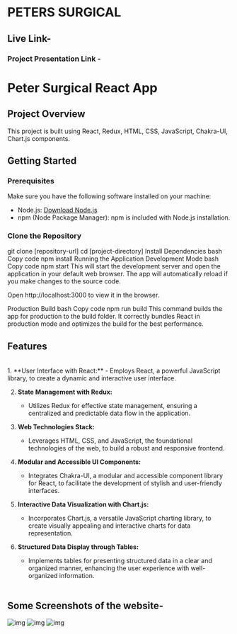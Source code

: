<h1>PETERS SURGICAL</h1>
<h2>Live Link-  </h2> 
<h3>Project Presentation Link - </h3>

# Peter Surgical React App



## Project Overview

This project is built using React, Redux, HTML, CSS, JavaScript, Chakra-UI, Chart.js components.

## Getting Started

### Prerequisites

Make sure you have the following software installed on your machine:

- Node.js: [Download Node.js](https://nodejs.org/)
- npm (Node Package Manager): npm is included with Node.js installation.

### Clone the Repository

git clone [repository-url]
cd [project-directory]
Install Dependencies
bash
Copy code
npm install
Running the Application
Development Mode
bash
Copy code
npm start
This will start the development server and open the application in your default web browser. The app will automatically reload if you make changes to the source code.

Open http://localhost:3000 to view it in the browser.

Production Build
bash
Copy code
npm run build
This command builds the app for production to the build folder. It correctly bundles React in production mode and optimizes the build for the best performance.

<h2>Features</h2> <br/>
1. **User Interface with React:**
   - Employs React, a powerful JavaScript library, to create a dynamic and interactive user interface.
  
2. **State Management with Redux:**
   - Utilizes Redux for effective state management, ensuring a centralized and predictable data flow in the application.

3. **Web Technologies Stack:**
   - Leverages HTML, CSS, and JavaScript, the foundational technologies of the web, to build a robust and responsive frontend.

4. **Modular and Accessible UI Components:**
   - Integrates Chakra-UI, a modular and accessible component library for React, to facilitate the development of stylish and user-friendly interfaces.

5. **Interactive Data Visualization with Chart.js:**
   - Incorporates Chart.js, a versatile JavaScript charting library, to create visually appealing and interactive charts for data representation.

6. **Structured Data Display through Tables:**
   - Implements tables for presenting structured data in a clear and organized manner, enhancing the user experience with well-organized information.
<br/><br/>

<h2>Some Screenshots of the website-</h2>
<img src='https://i.ibb.co/ZSzr33d/Screenshot-2024-01-05-133631.png' alt='img' />
<img src='https://i.ibb.co/MPbvFKc/Screenshot-2024-01-05-133940.png' alt='img' />
<img src='https://i.ibb.co/tsfT7ZW/Screenshot-2024-01-05-134608.png' alt='img' />
